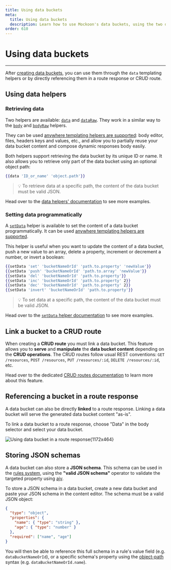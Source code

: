 ```yaml
---
title: Using data buckets
meta:
  title: Using data buckets
  description: Learn how to use Mockoon's data buckets, using the two data and dataRaw helpers, or by directly linking the bucket to a route response
order: 610
---
```


# Using data buckets

---

After [creating data buckets](docs:data-buckets/overview), you can use them through the `data` templating helpers or by directly referencing them in a route response or CRUD route.

## Using data helpers

### Retrieving data

Two helpers are available: [`data`](docs:templating/mockoon-helpers#data) and [`dataRaw`](docs:templating/mockoon-helpers#dataraw). They work in a similar way to the [`body`](docs:templating/mockoon-request-helpers#body) and [`bodyRaw`](docs:templating/mockoon-request-helpers#bodyraw) helpers.

They can be used [anywhere templating helpers are supported](docs:templating/overview): body editor, files, headers keys and values, etc., and allow you to partially reuse your data bucket content and compose dynamic responses body easily.

Both helpers support retrieving the data bucket by its unique ID or name. It also allows you to retrieve only part of the data bucket using an optional object path:

```handlebars
{{data 'ID_or_name' 'object.path'}}
```

> 💡 To retrieve data at a specific path, the content of the data bucket must be valid JSON.

Head over to the [data helpers' documentation](docs:templating/mockoon-helpers#data) to see more examples.

### Setting data programmatically

A [`setData`](docs:templating/mockoon-helpers#setdata) helper is available to set the content of a data bucket programmatically. It can be used [anywhere templating helpers are supported](docs:templating/overview).

This helper is useful when you want to update the content of a data bucket, push a new value to an array, delete a property, increment or decrement a number, or invert a boolean:

```handlebars
{{setData 'set' 'bucketNameOrId' 'path.to.property' 'newValue'}}
{{setData 'push' 'bucketNameOrId' 'path.to.array' 'newValue'}}
{{setData 'del' 'bucketNameOrId' 'path.to.property'}}
{{setData 'inc' 'bucketNameOrId' 'path.to.property' 2}}
{{setData 'dec' 'bucketNameOrId' 'path.to.property' 2}}
{{setData 'invert' 'bucketNameOrId' 'path.to.property'}}
```

> 💡 To set data at a specific path, the content of the data bucket must be valid JSON.

Head over to the [`setData` helper documentation](docs:templating/mockoon-helpers#setdata) to see more examples.

## Link a bucket to a CRUD route

When creating a **CRUD route** you must link a data bucket. This feature allows you to **serve** and **manipulate** the **data bucket content** depending on the **CRUD operations**. The CRUD routes follow usual REST conventions: `GET /resources`, `POST /resources`, `PUT /resources/:id`, `DELETE /resources/:id`, etc.

Head over to the dedicated [CRUD routes documentation](docs:api-endpoints/crud-routes) to learn more about this feature.

## Referencing a bucket in a route response

A data bucket can also be directly **linked** to a route response. Linking a data bucket will serve the generated data bucket content "as-is".

To link a data bucket to a route response, choose "Data" in the body selector and select your data bucket.

![Using data bucket in a route response{1172x464}](docs-img:link-data-bucket-response.png)

## Storing JSON schemas

A data bucket can also store a **JSON schema**. This schema can be used in the [rules system](docs:route-responses/dynamic-rules#5-value), using the **"valid JSON schema"** operator to validate the targeted property using [ajv](https://www.npmjs.com/package/ajv).

To store a JSON schema in a data bucket, create a new data bucket and paste your JSON schema in the content editor. The schema must be a valid JSON object:

```json
{
  "type": "object",
  "properties": {
    "name": { "type": "string" },
    "age": { "type": "number" }
  },
  "required": ["name", "age"]
}
```

You will then be able to reference this full schema in a rule's value field (e.g. `dataBucketNameOrId`), or a specific schema's property using the [object-path](https://www.npmjs.com/package/object-path) syntax (e.g. `dataBucketNameOrId.name`).
